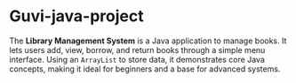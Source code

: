 # Guvi-java-project
The **Library Management System** is a Java application to manage books. It lets users add, view, borrow, and return books through a simple menu interface. Using an `ArrayList` to store data, it demonstrates core Java concepts, making it ideal for beginners and a base for advanced systems.
